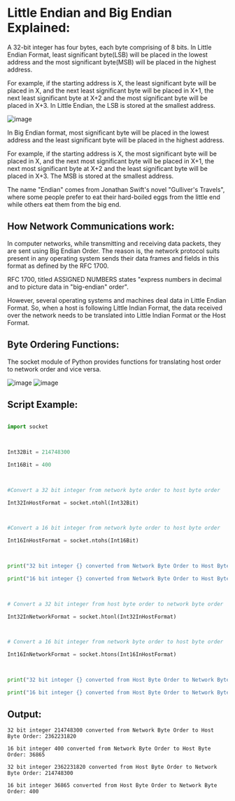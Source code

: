 # Little Endian and Big Endian Explained:

A 32-bit integer has four bytes, each byte comprising of 8 bits.
In Little Endian Format, least significant byte(LSB) will be placed in the lowest address and the most significant byte(MSB)
will be placed in the highest address.

 

For example, if the starting address is X, the least significant byte will be placed in X,
and the next least significant byte will be placed in X+1, the next least significant byte
at X+2 and the most significant byte will be placed in X+3.
In Little Endian, the LSB is stored at the smallest address.

![image](https://user-images.githubusercontent.com/47218880/70947362-950d3580-201e-11ea-890e-e5d8ff264052.png)

In Big Endian format, most significant byte will be placed in the lowest address and the least significant byte will be placed in the highest address.

 

For example, if the starting address is X, the most significant byte will be placed in X, and the next most significant byte will be placed in X+1, the next most significant byte at X+2 and the least significant byte will be placed in X+3. The MSB is stored at the smallest address.

 

The name "Endian" comes from Jonathan Swift's novel "Gulliver's Travels", where some people prefer to eat their hard-boiled eggs from the little end while others eat them from the big end.

## How Network Communications work:
In computer networks, while transmitting and receiving data packets, they are sent using Big Endian Order. The reason is, the network protocol suits present in any operating system sends their data frames and fields in this format as defined by the RFC 1700.

 

RFC 1700, titled ASSIGNED NUMBERS states "express numbers in decimal and to picture data in "big-endian" order".

 

However, several operating systems and machines deal data in Little Endian Format. So, when a host is following Little Indian Format, the data received over the network needs to be translated into Little Indian Format or the Host Format.

 

## Byte Ordering Functions:


The socket module of Python provides functions for translating host order to network order and vice versa.


![image](https://user-images.githubusercontent.com/47218880/70947440-c259e380-201e-11ea-88b4-f70ad1d18358.png)
![image](https://user-images.githubusercontent.com/47218880/70947477-d4d41d00-201e-11ea-8255-aa36144ae882.png)


## Script Example:
```python 

import socket

 

Int32Bit = 214748300

Int16Bit = 400

 

#Convert a 32 bit integer from network byte order to host byte order

Int32InHostFormat = socket.ntohl(Int32Bit)

 

#Convert a 16 bit integer from network byte order to host byte order

Int16InHostFormat = socket.ntohs(Int16Bit)

 

print("32 bit integer {} converted from Network Byte Order to Host Byte Order: {}".format(Int32Bit, Int32InHostFormat))

print("16 bit integer {} converted from Network Byte Order to Host Byte Order: {}".format(Int16Bit, Int16InHostFormat))

 

# Convert a 32 bit integer from host byte order to network byte order

Int32InNetworkFormat = socket.htonl(Int32InHostFormat)

 

# Convert a 16 bit integer from network byte order to host byte order

Int16InNetworkFormat = socket.htons(Int16InHostFormat)

 

print("32 bit integer {} converted from Host Byte Order to Network Byte Order: {}".format(Int32InHostFormat, Int32InNetworkFormat))

print("16 bit integer {} converted from Host Byte Order to Network Byte Order: {}".format(Int16InHostFormat, Int16InNetworkFormat))

 ```

## Output:
 
```
32 bit integer 214748300 converted from Network Byte Order to Host Byte Order: 2362231820

16 bit integer 400 converted from Network Byte Order to Host Byte Order: 36865

32 bit integer 2362231820 converted from Host Byte Order to Network Byte Order: 214748300

16 bit integer 36865 converted from Host Byte Order to Network Byte Order: 400

```
